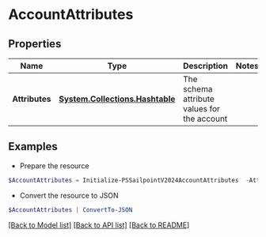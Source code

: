 # AccountAttributes
## Properties

Name | Type | Description | Notes
------------ | ------------- | ------------- | -------------
**Attributes** | [**System.Collections.Hashtable**](AnyType.md) | The schema attribute values for the account | 

## Examples

- Prepare the resource
```powershell
$AccountAttributes = Initialize-PSSailpointV2024AccountAttributes  -Attributes {city&#x3D;Austin, displayName&#x3D;John Doe, userName&#x3D;jdoe, sAMAccountName&#x3D;jDoe, mail&#x3D;john.doe@sailpoint.com}
```

- Convert the resource to JSON
```powershell
$AccountAttributes | ConvertTo-JSON
```

[[Back to Model list]](../README.md#documentation-for-models) [[Back to API list]](../README.md#documentation-for-api-endpoints) [[Back to README]](../README.md)

